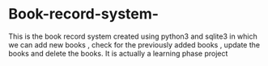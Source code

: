 # Book-record-system-
This is the book record system created using python3 and sqlite3 in which we can add new books , check for the previously added books , update the books and delete the books. It is actually a learning phase project 
